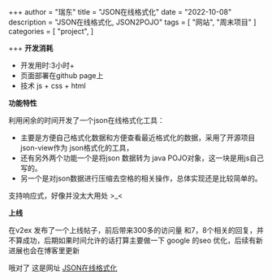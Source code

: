 +++
author = "瑞东"
title = "JSON在线格式化"
date = "2022-10-08"
description = "JSON在线格式化, JSON2POJO"
tags = [
    "网站",
    "周末项目"
]
categories = [
    "project",
]

+++
**开发消耗**

- 开发用时:3小时+
- 页面部署在github page上
- 技术 js + css + html 

**功能特性**

利用闲余的时间开发了一个json在线格式化工具：
- 主要是方便自己格式化数据和方便查看最近格式化的数据，采用了开源项目json-view作为 json格式化的工具，
- 还有另外两个功能一个是将json 数据转为 java POJO对象，这一块是用js自己写的。
- 另一个是对json数据进行压缩去空格的相关操作，总体实现还是比较简单的。

支持响应式，好像并没太大用处 >_<

**上线**

在v2ex 发布了一个上线帖子，前后带来300多的访问量 和7，8个相关的回复，并不算成功，后期如果时间允许的话打算主要做一下 google 的seo 优化，后续有新进展也会在博客里更新

哦对了 这是网址 [JSON在线格式化](https://weekendproject.space/json.html)
